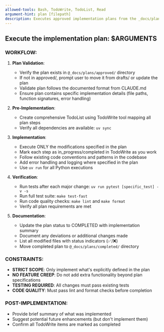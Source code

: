 ```yaml
---
allowed-tools: Bash, TodoWrite, TodoList, Read
argument-hint: plan [filepath]
description: Executes approved implementation plans from the _docs/plans/approved/ directory. Validates plan format, creates a todo list for tracking, implements specified changes with strict scope control, runs tests and quality checks, and moves completed plans to the completed/ directory with documentation.
---
```

## Execute the implementation plan: $ARGUMENTS

### WORKFLOW:

1. **Plan Validation**:
   - Verify the plan exists in `@_docs/plans/approved/` directory
   - If not in approved/, prompt user to move it from drafts/ or update the plan
   - Validate plan follows the documented format from CLAUDE.md
   - Ensure plan contains specific implementation details (file paths, function signatures, error handling)

2. **Pre-Implementation**:
   - Create comprehensive TodoList using TodoWrite tool mapping all plan steps
   - Verify all dependencies are available: `uv sync`

3. **Implementation**:
   - Execute ONLY the modifications specified in the plan
   - Mark each step as in_progress/completed in TodoWrite as you work
   - Follow existing code conventions and patterns in the codebase
   - Add error handling and logging where specified in the plan
   - Use `uv run` for all Python executions

4. **Verification**:
   - Run tests after each major change: `uv run pytest [specific_test] -v -s`
   - Run full test suite: `make test-fast`
   - Run code quality checks: `make lint` and `make format`
   - Verify all plan requirements are met

5. **Documentation**:
   - Update the plan status to COMPLETED with implementation summary
   - Document any deviations or additional changes made
   - List all modified files with status indicators (✅/❌)
   - Move completed plan to `@_docs/plans/completed/` directory

### CONSTRAINTS:

- **STRICT SCOPE**: Only implement what's explicitly defined in the plan
- **NO FEATURE CREEP**: Do not add extra functionality beyond plan specifications  
- **TESTING REQUIRED**: All changes must pass existing tests
- **CODE QUALITY**: Must pass lint and format checks before completion

### POST-IMPLEMENTATION:

- Provide brief summary of what was implemented
- Suggest potential future enhancements (but don't implement them)
- Confirm all TodoWrite items are marked as completed
